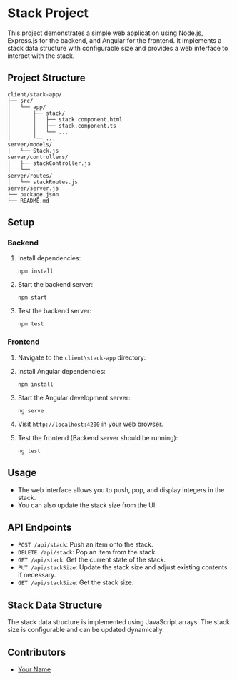 # Stack Project

This project demonstrates a simple web application using Node.js, Express.js for the backend, and Angular for the frontend. It implements a stack data structure with configurable size and provides a web interface to interact with the stack.

## Project Structure

```
client/stack-app/
├── src/
│   └── app/
│       ├── stack/
│       │   ├── stack.component.html
│       │   ├── stack.component.ts
│       │   └── ...
│       └── ...
server/models/
│   └── Stack.js
server/controllers/
│   ├── stackController.js
│   └── ...
server/routes/
│   └── stackRoutes.js
server/server.js
└── package.json
└── README.md
```

## Setup

### Backend

1. Install dependencies:

   ```
   npm install
   ```

2. Start the backend server:

   ```
   npm start
   ```

3. Test the backend server:

   ```
   npm test
   ```

### Frontend

1. Navigate to the `client\stack-app` directory:

2. Install Angular dependencies:

   ```
   npm install
   ```

3. Start the Angular development server:

   ```
   ng serve
   ```

4. Visit `http://localhost:4200` in your web browser.

5. Test the frontend (Backend server should be running):

   ```
   ng test
   ```

## Usage

- The web interface allows you to push, pop, and display integers in the stack.
- You can also update the stack size from the UI.

## API Endpoints

- `POST /api/stack`: Push an item onto the stack.
- `DELETE /api/stack`: Pop an item from the stack.
- `GET /api/stack`: Get the current state of the stack.
- `PUT /api/stackSize`: Update the stack size and adjust existing contents if necessary.
- `GET /api/stackSize`: Get the stack size.

## Stack Data Structure

The stack data structure is implemented using JavaScript arrays. The stack size is configurable and can be updated dynamically.

## Contributors

- [Your Name](https://github.com/yourusername)